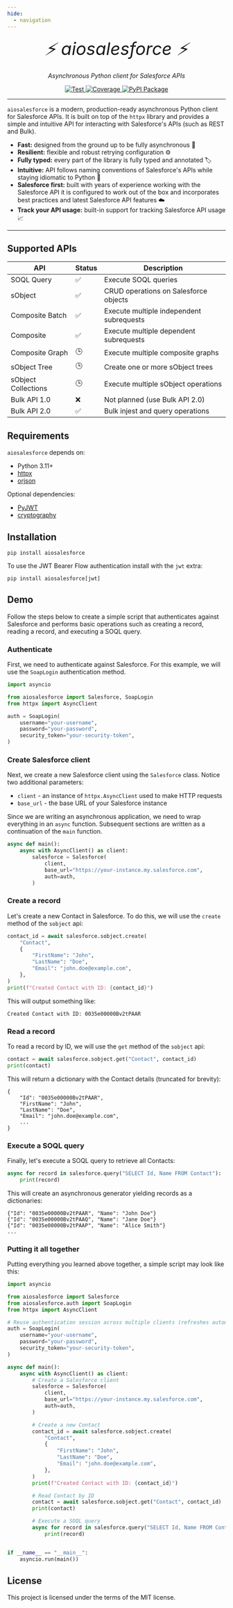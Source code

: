 ```yaml
---
hide:
  - navigation
---
```


<style>
.md-content .md-typeset h1 { display: none; }
</style>

<p align="center" style="font-size:40px; margin:0px 10px 0px 10px">
    <em>⚡ aiosalesforce ⚡</em>
</p>
<p align="center">
    <em>Asynchronous Python client for Salesforce APIs</em>
</p>
<p align="center">
<a href="https://github.com/georgebv/aiosalesforce/actions/workflows/test.yml" target="_blank">
    <img src="https://github.com/georgebv/aiosalesforce/actions/workflows/test.yml/badge.svg?event=pull_request" alt="Test">
</a>
<a href="https://codecov.io/gh/georgebv/aiosalesforce" target="_blank">
    <img src="https://codecov.io/gh/georgebv/aiosalesforce/graph/badge.svg?token=KVMS7YVODO" alt="Coverage"/>
</a>
<a href="https://pypi.org/project/aiosalesforce" target="_blank">
    <img src="https://badge.fury.io/py/aiosalesforce.svg" alt="PyPI Package">
</a>
</p>

---

`aiosalesforce` is a modern, production-ready asynchronous Python client
for Salesforce APIs.
It is built on top of the `httpx` library and provides a simple and intuitive API
for interacting with Salesforce's APIs (such as REST and Bulk).

- **Fast:** designed from the ground up to be fully asynchronous :rocket:
- **Resilient:** flexible and robust retrying configuration :gear:
- **Fully typed:** every part of the library is fully typed and annotated :label:
- **Intuitive:** API follows naming conventions of Salesforce's APIs while
  staying idiomatic to Python :snake:
- **Salesforce first:** built with years of experience working with the Salesforce API
  it is configured to work out of the box and incorporates best practices and
  latest Salesforce API features :cloud:
- **Track your API usage:** built-in support for tracking Salesforce API usage
  :chart_with_upwards_trend:

---

## Supported APIs

| API                 | Status | Description                              |
| ------------------- | ------ | ---------------------------------------- |
| SOQL Query          | ✅     | Execute SOQL queries                     |
| sObject             | ✅     | CRUD operations on Salesforce objects    |
| Composite Batch     | ✅     | Execute multiple independent subrequests |
| Composite           | ✅     | Execute multiple dependent subrequests   |
| Composite Graph     | 🕒     | Execute multiple composite graphs        |
| sObject Tree        | 🕒     | Create one or more sObject trees         |
| sObject Collections | 🕒     | Execute multiple sObject operations      |
| Bulk API 1.0        | ❌     | Not planned (use Bulk API 2.0)           |
| Bulk API 2.0        | ✅     | Bulk injest and query operations         |

## Requirements

`aiosalesforce` depends on:

- Python 3.11+
- [httpx](https://github.com/encode/httpx)
- [orjson](https://github.com/ijl/orjson)

Optional dependencies:

- [PyJWT](https://github.com/jpadilla/pyjwt)
- [cryptography](https://github.com/pyca/cryptography)

## Installation

```shell
pip install aiosalesforce
```

To use the JWT Bearer Flow authentication install with the `jwt` extra:

```shell
pip install aiosalesforce[jwt]
```

## Demo

Follow the steps below to create a simple script that authenticates against Salesforce
and performs basic operations such as creating a record, reading a record, and executing
a SOQL query.

### Authenticate

First, we need to authenticate against Salesforce. For this example,
we will use the `SoapLogin` authentication method.

```python linenums="1"
import asyncio

from aiosalesforce import Salesforce, SoapLogin
from httpx import AsyncClient

auth = SoapLogin(
    username="your-username",
    password="your-password",
    security_token="your-security-token",
)
```

### Create Salesforce client

Next, we create a new Salesforce client using the `Salesforce` class. Notice
two additional parameters:

- `client` - an instance of `httpx.AsyncClient` used to make HTTP requests
- `base_url` - the base URL of your Salesforce instance

Since we are writing an asynchronous application, we need to wrap everything
in an `async` function. Subsequent sections are written as a continuation of
the `main` function.

```python linenums="11"
async def main():
    async with AsyncClient() as client:
        salesforce = Salesforce(
            client,
            base_url="https://your-instance.my.salesforce.com",
            auth=auth,
        )
```

### Create a record

Let's create a new Contact in Salesforce. To do this, we will use the `create` method
of the `sobject` api:

```python linenums="18"
contact_id = await salesforce.sobject.create(
    "Contact",
    {
        "FirstName": "John",
        "LastName": "Doe",
        "Email": "john.doe@example.com",
    },
)
print(f"Created Contact with ID: {contact_id}")
```

This will output something like:

```shell
Created Contact with ID: 0035e00000Bv2tPAAR
```

### Read a record

To read a record by ID, we will use the `get` method of the `sobject` api:

```python linenums="27"
contact = await salesforce.sobject.get("Contact", contact_id)
print(contact)
```

This will return a dictionary with the Contact details (truncated for brevity):

```shell
{
    "Id": "0035e00000Bv2tPAAR",
    "FirstName": "John",
    "LastName": "Doe",
    "Email": "john.doe@example.com",
    ...
}
```

### Execute a SOQL query

Finally, let's execute a SOQL query to retrieve all Contacts:

```python linenums="29"
async for record in salesforce.query("SELECT Id, Name FROM Contact"):
    print(record)
```

This will create an asynchronous generator yielding records as a dictionaries:

```shell
{"Id": "0035e00000Bv2tPAAR", "Name": "John Doe"}
{"Id": "0035e00000Bv2tPAAQ", "Name": "Jane Doe"}
{"Id": "0035e00000Bv2tPAAP", "Name": "Alice Smith"}
...
```

### Putting it all together

Putting everything you learned above together, a simple script may look like this:

```python linenums="1"
import asyncio

from aiosalesforce import Salesforce
from aiosalesforce.auth import SoapLogin
from httpx import AsyncClient

# Reuse authentication session across multiple clients (refreshes automagically)
auth = SoapLogin(
    username="your-username",
    password="your-password",
    security_token="your-security-token",
)

async def main():
    async with AsyncClient() as client:
        # Create a Salesforce client
        salesforce = Salesforce(
            client,
            base_url="https://your-instance.my.salesforce.com",
            auth=auth,
        )

        # Create a new Contact
        contact_id = await salesforce.sobject.create(
            "Contact",
            {
                "FirstName": "John",
                "LastName": "Doe",
                "Email": "john.doe@example.com",
            },
        )
        print(f"Created Contact with ID: {contact_id}")

        # Read Contact by ID
        contact = await salesforce.sobject.get("Contact", contact_id)
        print(contact)

        # Execute a SOQL query
        async for record in salesforce.query("SELECT Id, Name FROM Contact"):
            print(record)


if __name__ == "__main__":
    asyncio.run(main())
```

## License

This project is licensed under the terms of the MIT license.

